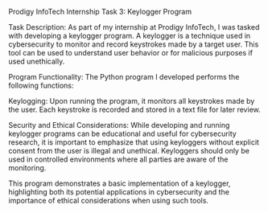 Prodigy InfoTech Internship Task 3: Keylogger Program

Task Description:
As part of my internship at Prodigy InfoTech, I was tasked with developing a keylogger program. 
A keylogger is a technique used in cybersecurity to monitor and record keystrokes made by a target user. This tool can be used to understand user behavior or for malicious purposes if used unethically.

Program Functionality:
The Python program I developed performs the following functions:

Keylogging:
Upon running the program, it monitors all keystrokes made by the user.
Each keystroke is recorded and stored in a text file for later review.

Security and Ethical Considerations:
While developing and running keylogger programs can be educational and useful for cybersecurity research, it is important to emphasize that using keyloggers without explicit consent from the user is illegal and unethical. 
Keyloggers should only be used in controlled environments where all parties are aware of the monitoring.

This program demonstrates a basic implementation of a keylogger, highlighting both its potential applications in cybersecurity and the importance of ethical considerations when using such tools.
